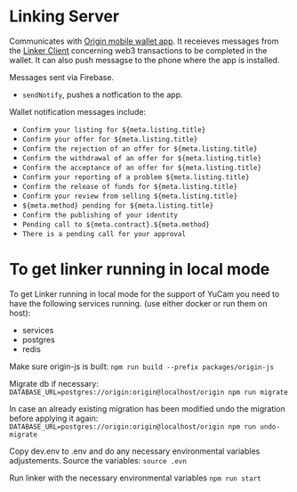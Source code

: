 # Linking Server

Communicates with [Origin mobile wallet app](https://github.com/OriginProtocol/origin/tree/master/mobile). It receieves messages from the [Linker Client](https://github.com/OriginProtocol/origin/tree/master/packages/linker-client) concerning web3 transactions to be completed in the wallet. It can also push messagse to the phone where the app is installed. 

Messages sent via Firebase.

- `sendNotify`, pushes a notfication to the app. 

Wallet notification messages include:

- `Confirm your listing for ${meta.listing.title}`
- `Confirm your offer for ${meta.listing.title}`
- `Confirm the rejection of an offer for ${meta.listing.title}`
- `Confirm the withdrawal of an offer for ${meta.listing.title}`
- `Confirm the acceptance of an offer for ${meta.listing.title}`
- `Confirm your reporting of a problem ${meta.listing.title}`
- `Confirm the release of funds for ${meta.listing.title}`
- `Confirm your review from selling ${meta.listing.title}`
- `${meta.method} pending for ${meta.listing.title}`
- `Confirm the publishing of your identity`
- `Pending call to ${meta.contract}.${meta.method}`
- `There is a pending call for your approval`

# To get linker running in local mode

To get Linker running in local mode for the support of YuCam you need to have the following services running. (use either docker or run them on host):
- services
- postgres
- redis

Make sure origin-js is built: 
`npm run build --prefix packages/origin-js`

Migrate db if necessary: 
`DATABASE_URL=postgres://origin:origin@localhost/origin npm run migrate`

In case an already existing migration has been modified undo the migration before applying it again: 
`DATABASE_URL=postgres://origin:origin@localhost/origin npm run undo-migrate`

Copy dev.env to .env and do any necessary environmental variables adjustements. Source the variables:
`source .evn`

Run linker with the necessary environmental variables
`npm run start`

